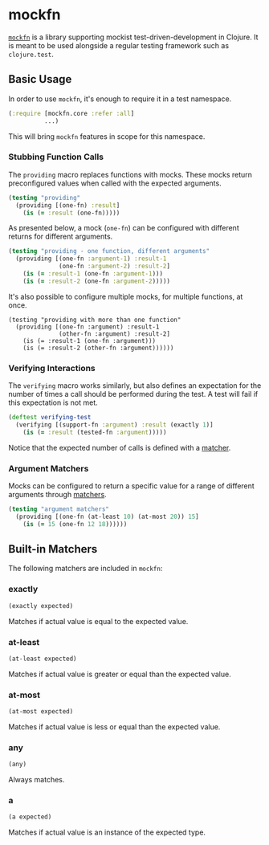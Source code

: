 # mockfn

[`mockfn`](https://github.com/pmatiello/mockfn) is a library supporting
mockist test-driven-development in Clojure. It is meant to be used
alongside a regular testing framework such as `clojure.test`.

## Basic Usage

In order to use `mockfn`, it's enough to require it in a test
namespace.

```clj
(:require [mockfn.core :refer :all]
          ...)
```

This will bring `mockfn` features in scope for this namespace.

### Stubbing Function Calls

The `providing` macro replaces functions with mocks. These mocks return
preconfigured values when called with the expected arguments.

```clj
(testing "providing"
  (providing [(one-fn) :result]
    (is (= :result (one-fn)))))
```

As presented below, a mock (`one-fn`) can be configured with different
returns for different arguments.

```clj
(testing "providing - one function, different arguments"
  (providing [(one-fn :argument-1) :result-1
              (one-fn :argument-2) :result-2]
    (is (= :result-1 (one-fn :argument-1)))
    (is (= :result-2 (one-fn :argument-2)))))
```

It's also possible to configure multiple mocks, for multiple functions,
at once.

```
(testing "providing with more than one function"
  (providing [(one-fn :argument) :result-1
              (other-fn :argument) :result-2]
    (is (= :result-1 (one-fn :argument)))
    (is (= :result-2 (other-fn :argument))))))
```

### Verifying Interactions

The `verifying` macro works similarly, but also defines an expectation
for the number of times a call should be performed during the test. A
test will fail if this expectation is not met.

```clj
(deftest verifying-test
  (verifying [(support-fn :argument) :result (exactly 1)]
    (is (= :result (tested-fn :argument)))))
```

Notice that the expected number of calls is defined with a
[matcher](#built-in-matchers).

### Argument Matchers

Mocks can be configured to return a specific value for a range of
different arguments through [matchers](#built-in-matchers). 

```clj
(testing "argument matchers"
  (providing [(one-fn (at-least 10) (at-most 20)) 15]
    (is (= 15 (one-fn 12 18))))))
```

## Built-in Matchers

The following matchers are included in `mockfn`:

### exactly

```clj
(exactly expected)
```

Matches if actual value is equal to the expected value.

### at-least

```clj
(at-least expected)
```

Matches if actual value is greater or equal than the expected value.

### at-most

```clj
(at-most expected)
```

Matches if actual value is less or equal than the expected value.

### any

```clj
(any)
```

Always matches.


### a

```clj
(a expected)
```

Matches if actual value is an instance of the expected type.
